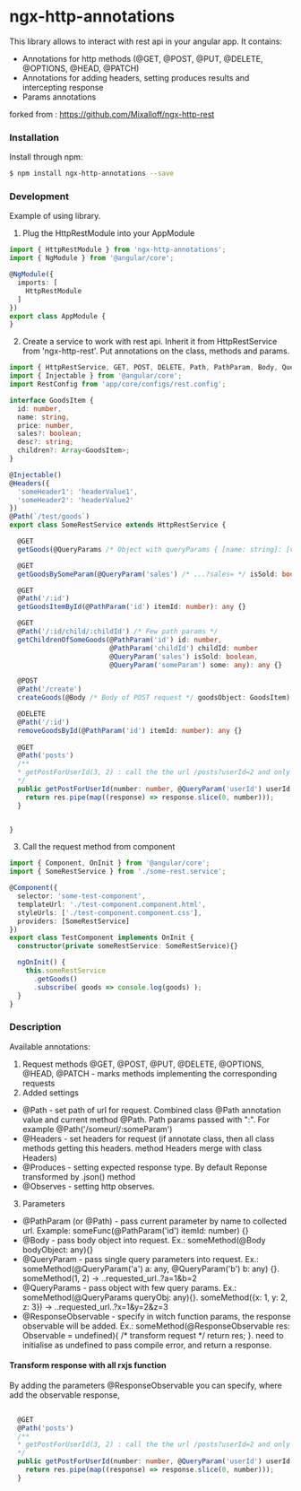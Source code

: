 # ngx-http-annotations

This library allows to interact with rest api in your angular app.
It contains:

  - Annotations for http methods (@GET, @POST, @PUT, @DELETE, @OPTIONS, @HEAD, @PATCH)
  - Annotations for adding headers, setting produces results and intercepting response
  - Params annotations
  
  forked from : https://github.com/Mixalloff/ngx-http-rest 

### Installation

Install through npm:

```sh
$ npm install ngx-http-annotations --save
```


### Development

Example of using library.

1) Plug the HttpRestModule into your AppModule

```typescript
import { HttpRestModule } from 'ngx-http-annotations';
import { NgModule } from '@angular/core';

@NgModule({
  imports: [
    HttpRestModule
  ]
})
export class AppModule {
}
```

2) Create a service to work with rest api. Inherit it from HttpRestService from 'ngx-http-rest'. Put annotations on the class, methods and params.


```typescript
import { HttpRestService, GET, POST, DELETE, Path, PathParam, Body, QueryParam, QueryParams, ResponseObservable } from 'ngx-http-annotations';
import { Injectable } from '@angular/core';
import RestConfig from 'app/core/configs/rest.config';

interface GoodsItem {
  id: number,
  name: string,
  price: number,
  sales?: boolean;
  desc?: string;
  children?: Array<GoodsItem>;
}

@Injectable()
@Headers({
  'someHeader1': 'headerValue1',
  'someHeader2': 'headerValue2'
})
@Path(`/test/goods`)
export class SomeRestService extends HttpRestService {

  @GET
  getGoods(@QueryParams /* Object with queryParams { [name: string]: [value: any] } */ queryObj?: any): any {}

  @GET
  getGoodsBySomeParam(@QueryParam('sales') /* ...?sales= */ isSold: boolean): any {}

  @GET
  @Path('/:id')
  getGoodsItemById(@PathParam('id') itemId: number): any {}

  @GET
  @Path('/:id/child/:childId') /* Few path params */
  getChildrenOfSomeGoods(@PathParam('id') id: number,
                         @PathParam('childId') childId: number
                         @QueryParam('sales') isSold: boolean,
                         @QueryParam('someParam') some: any): any {}

  @POST
  @Path('/create')
  createGoods(@Body /* Body of POST request */ goodsObject: GoodsItem): any {}

  @DELETE
  @Path('/:id')
  removeGoodsById(@PathParam('id') itemId: number): any {}
  
  @GET
  @Path('posts')
  /**
  * getPostForUserId(3, 2) : call the the url /posts?userId=2 and only take 3 results
  */
  public getPostForUserId(number: number, @QueryParam('userId') userId: number, @ResponseObservable res: Observable<any> = undefined): Observable<any> {
    return res.pipe(map((response) => response.slice(0, number)));
  }


}
```

3) Call the request method from component

```typescript
import { Component, OnInit } from '@angular/core';
import { SomeRestService } from './some-rest.service';

@Component({
  selector: 'some-test-component',
  templateUrl: './test-component.component.html',
  styleUrls: ['./test-component.component.css'],
  providers: [SomeRestService]
})
export class TestComponent implements OnInit {
  constructor(private someRestService: SomeRestService){}

  ngOnInit() {
    this.someRestService
      .getGoods()
      .subscribe( goods => console.log(goods) );
  }
}
```

### Description
Available annotations:
1) Request methods
@GET, @POST, @PUT, @DELETE, @OPTIONS, @HEAD, @PATCH - marks methods implementing the corresponding requests
2) Added settings
 - @Path - set path of url for request. Combined class @Path annotation value and current method @Path. Path params passed with ":". For example @Path('/someurl/:someParam')
 - @Headers - set headers for request (if annotate class, then all class methods getting this headers. method Headers merge with class Headers)
 - @Produces - setting expected response type. By default Reponse transformed by .json() method
 - @Observes - setting http observes.
 3) Parameters
 - @PathParam (or @Path) - pass current parameter by name to collected url. Example: someFunc(@PathParam('id') itemId: number) {}
 - @Body - pass body object into request. Ex.: someMethod(@Body bodyObject: any){}
 - @QueryParam - pass single query parameters into request. Ex.: someMethod(@QueryParam('a') a: any, @QueryParam('b') b: any) {}. someMethod(1, 2) -> ..requested_url..?a=1&b=2
 - @QueryParams - pass object with few query params. Ex.: someMethod(@QueryParams queryObj: any){}. someMethod({x: 1, y: 2, z: 3}) -> ..requested_url..?x=1&y=2&z=3
 - @ResponseObservable - specify in witch function params, the response observable will be added. Ex.: someMethod(@ResponseObservable res: Observable<any> = undefined){ /* transform request */ return res; }. need to initialise as undefined to pass compile error, and return a response. 
 
 
 #### Transform response with all rxjs function
 
 By adding the parameters @ResponseObservable you can specify, where add the observable response, 
 
  ```typescript
    
    @GET
    @Path('posts')
    /**
    * getPostForUserId(3, 2) : call the the url /posts?userId=2 and only take 3 results
    */
    public getPostForUserId(number: number, @QueryParam('userId') userId: number, @ResponseObservable res: Observable<any> = undefined): Observable<any> {
      return res.pipe(map((response) => response.slice(0, number)));
    }
  ```